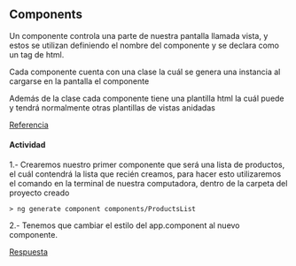 ## Components

Un componente controla una parte de nuestra pantalla llamada vista, y estos se utilizan definiendo el nombre del componente y se declara como un tag de html.

Cada componente cuenta con una clase la cuál se genera una instancia al cargarse en la pantalla el componente

Además de la clase cada componente tiene una plantilla html la cuál puede y tendrá normalmente otras plantillas de vistas anidadas

[Referencia](https://angular.io/tutorial/toh-pt3)


#### Actividad

1.- Crearemos nuestro primer componente que será una lista de productos, el cuál contendrá la lista que recién creamos, para hacer esto utilizaremos el comando en la terminal de nuestra computadora, dentro de la carpeta del proyecto creado

```
> ng generate component components/ProductsList
```

2.- Tenemos que cambiar el estilo del app.component al nuevo componente.

[Respuesta](./respuestas/components.md)
